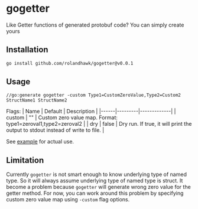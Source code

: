 # gogetter
Like Getter functions of generated protobuf code? You can simply create yours

## Installation
```bash
go install github.com/rolandhawk/gogetter@v0.0.1
```

## Usage
```
//go:generate gogetter -custom Type1=CustomZeroValue,Type2=Custom2 StructName1 StructName2
```

Flags:
| Name | Default | Description |
|------|---------|-------------|
| custom | "" | Custom zero value map. Format: type1=zeroval1,type2=zeroval2 |
| dry | false | Dry run. If true, it will print the output to stdout instead of write to file. |

See [example](https://github.com/rolandhawk/gogetter/blob/master/example/example.go#L1) for actual use.

## Limitation

Currently `gogetter` is not smart enough to know underlying type of named type. So it will always assume
underlying type of named type is struct. It become a problem because `gogetter` will generate wrong zero value
for the getter method. For now, you can work around this problem by specifying custom zero value map using `-custom` 
flag options.